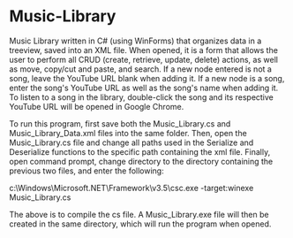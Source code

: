 # Music-Library
Music Library written in C# (using WinForms) that organizes data in a treeview, saved into an XML file. When opened, it is a form that allows the user to perform all CRUD (create, retrieve, update, delete) actions, as well as move, copy/cut and paste, and search. If a new node entered is not a song, leave the YouTube URL blank when adding it. If a new node is a song, enter the song's YouTube URL as well as the song's name when adding it. To listen to a song in the library, double-click the song and its respective YouTube URL will be opened in Google Chrome.

To run this program, first save both the Music_Library.cs and Music_Library_Data.xml files into the same folder. Then, open the Music_Library.cs file and change all paths used in the Serialize and Deserialize functions to the specific path containing the xml file. Finally, open command prompt, change directory to the directory containing the previous two files, and enter the following: 

c:\Windows\Microsoft.NET\Framework\v3.5\csc.exe -target:winexe Music_Library.cs

The above is to compile the cs file.
A Music_Library.exe file will then be created in the same directory, which will run the program when opened.
